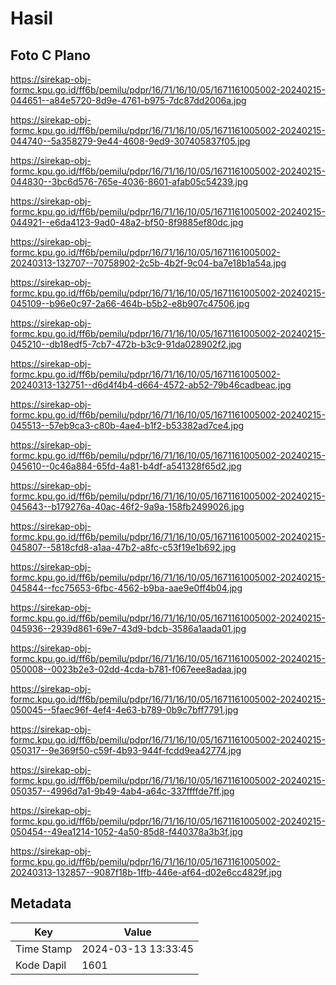# Hasil

## Foto C Plano

https://sirekap-obj-formc.kpu.go.id/ff6b/pemilu/pdpr/16/71/16/10/05/1671161005002-20240215-044651--a84e5720-8d9e-4761-b975-7dc87dd2006a.jpg

https://sirekap-obj-formc.kpu.go.id/ff6b/pemilu/pdpr/16/71/16/10/05/1671161005002-20240215-044740--5a358279-9e44-4608-9ed9-307405837f05.jpg

https://sirekap-obj-formc.kpu.go.id/ff6b/pemilu/pdpr/16/71/16/10/05/1671161005002-20240215-044830--3bc6d576-765e-4036-8601-afab05c54239.jpg

https://sirekap-obj-formc.kpu.go.id/ff6b/pemilu/pdpr/16/71/16/10/05/1671161005002-20240215-044921--e6da4123-9ad0-48a2-bf50-8f9885ef80dc.jpg

https://sirekap-obj-formc.kpu.go.id/ff6b/pemilu/pdpr/16/71/16/10/05/1671161005002-20240313-132707--70758902-2c5b-4b2f-9c04-ba7e18b1a54a.jpg

https://sirekap-obj-formc.kpu.go.id/ff6b/pemilu/pdpr/16/71/16/10/05/1671161005002-20240215-045109--b96e0c97-2a66-464b-b5b2-e8b907c47506.jpg

https://sirekap-obj-formc.kpu.go.id/ff6b/pemilu/pdpr/16/71/16/10/05/1671161005002-20240215-045210--db18edf5-7cb7-472b-b3c9-91da028902f2.jpg

https://sirekap-obj-formc.kpu.go.id/ff6b/pemilu/pdpr/16/71/16/10/05/1671161005002-20240313-132751--d6d4f4b4-d664-4572-ab52-79b46cadbeac.jpg

https://sirekap-obj-formc.kpu.go.id/ff6b/pemilu/pdpr/16/71/16/10/05/1671161005002-20240215-045513--57eb9ca3-c80b-4ae4-b1f2-b53382ad7ce4.jpg

https://sirekap-obj-formc.kpu.go.id/ff6b/pemilu/pdpr/16/71/16/10/05/1671161005002-20240215-045610--0c46a884-65fd-4a81-b4df-a541328f65d2.jpg

https://sirekap-obj-formc.kpu.go.id/ff6b/pemilu/pdpr/16/71/16/10/05/1671161005002-20240215-045643--b179276a-40ac-46f2-9a9a-158fb2499026.jpg

https://sirekap-obj-formc.kpu.go.id/ff6b/pemilu/pdpr/16/71/16/10/05/1671161005002-20240215-045807--5818cfd8-a1aa-47b2-a8fc-c53f19e1b692.jpg

https://sirekap-obj-formc.kpu.go.id/ff6b/pemilu/pdpr/16/71/16/10/05/1671161005002-20240215-045844--fcc75653-6fbc-4562-b9ba-aae9e0ff4b04.jpg

https://sirekap-obj-formc.kpu.go.id/ff6b/pemilu/pdpr/16/71/16/10/05/1671161005002-20240215-045936--2939d861-69e7-43d9-bdcb-3586a1aada01.jpg

https://sirekap-obj-formc.kpu.go.id/ff6b/pemilu/pdpr/16/71/16/10/05/1671161005002-20240215-050008--0023b2e3-02dd-4cda-b781-f067eee8adaa.jpg

https://sirekap-obj-formc.kpu.go.id/ff6b/pemilu/pdpr/16/71/16/10/05/1671161005002-20240215-050045--5faec96f-4ef4-4e63-b789-0b9c7bff7791.jpg

https://sirekap-obj-formc.kpu.go.id/ff6b/pemilu/pdpr/16/71/16/10/05/1671161005002-20240215-050317--9e369f50-c59f-4b93-944f-fcdd9ea42774.jpg

https://sirekap-obj-formc.kpu.go.id/ff6b/pemilu/pdpr/16/71/16/10/05/1671161005002-20240215-050357--4996d7a1-9b49-4ab4-a64c-337ffffde7ff.jpg

https://sirekap-obj-formc.kpu.go.id/ff6b/pemilu/pdpr/16/71/16/10/05/1671161005002-20240215-050454--49ea1214-1052-4a50-85d8-f440378a3b3f.jpg

https://sirekap-obj-formc.kpu.go.id/ff6b/pemilu/pdpr/16/71/16/10/05/1671161005002-20240313-132857--9087f18b-1ffb-446e-af64-d02e6cc4829f.jpg


## Metadata

| Key        | Value               |
| ---------- | ------------------- |
| Time Stamp | 2024-03-13 13:33:45 |
| Kode Dapil | 1601                |



